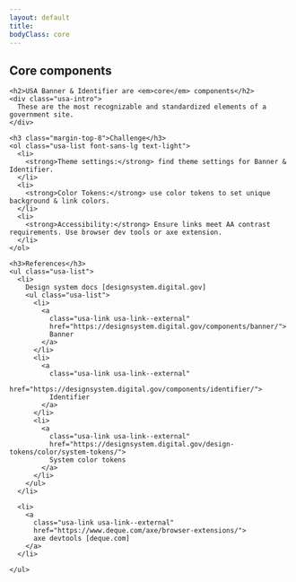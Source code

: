 ```yaml
---
layout: default
title:
bodyClass: core
---
```


<div class="grid-container">
  <section class="usa-section">
    <h1>Core components</h1>

    <h2>USA Banner & Identifier are <em>core</em> components</h2>
    <div class="usa-intro">
      These are the most recognizable and standardized elements of a government site.
    </div>

    <h3 class="margin-top-8">Challenge</h3>
    <ol class="usa-list font-sans-lg text-light">
      <li>
        <strong>Theme settings:</strong> find theme settings for Banner & Identifier.
      </li>
      <li>
        <strong>Color Tokens:</strong> use color tokens to set unique background & link colors.
      </li>
      <li>
        <strong>Accessibility:</strong> Ensure links meet AA contrast requirements. Use browser dev tools or axe extension.
      </li>
    </ol>

    <h3>References</h3>
    <ul class="usa-list">
      <li>
        Design system docs [designsystem.digital.gov]
        <ul class="usa-list">
          <li>
            <a
              class="usa-link usa-link--external"
              href="https://designsystem.digital.gov/components/banner/">
              Banner
            </a>
          </li>
          <li>
            <a
              class="usa-link usa-link--external"
              href="https://designsystem.digital.gov/components/identifier/">
              Identifier
            </a>
          </li>
          <li>
            <a
              class="usa-link usa-link--external"
              href="https://designsystem.digital.gov/design-tokens/color/system-tokens/">
              System color tokens
            </a>
          </li>
        </ul>
      </li>

      <li>
        <a
          class="usa-link usa-link--external"
          href="https://www.deque.com/axe/browser-extensions/">
          axe devtools [deque.com]
        </a>
      </li>

    </ul>

  </section>
</div>
